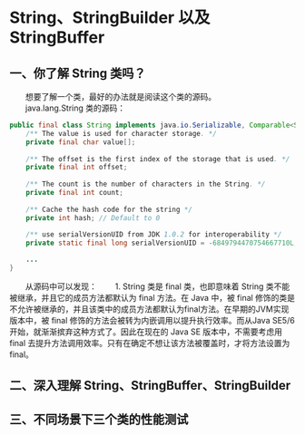 # String、StringBuilder 以及 StringBuffer
## 一、你了解 String 类吗？
&emsp;&emsp;想要了解一个类，最好的办法就是阅读这个类的源码。  
&emsp;&emsp;java.lang.String 类的源码：
```java
public final class String implements java.io.Serializable, Comparable<String>, CharSequence {
    /** The value is used for character storage. */
    private final char value[];
 
    /** The offset is the first index of the storage that is used. */
    private final int offset;
 
    /** The count is the number of characters in the String. */
    private final int count;
 
    /** Cache the hash code for the string */
    private int hash; // Default to 0
 
    /** use serialVersionUID from JDK 1.0.2 for interoperability */
    private static final long serialVersionUID = -6849794470754667710L;

    ...
}
```
&emsp;&emsp;从源码中可以发现：
&emsp;&emsp;1. String 类是 final 类，也即意味着 String 类不能被继承，并且它的成员方法都默认为 final 方法。在 Java 中，被 final 修饰的类是不允许被继承的，并且该类中的成员方法都默认为final方法。在早期的JVM实现版本中，被 final 修饰的方法会被转为内嵌调用以提升执行效率。而从Java SE5/6开始，就渐渐摈弃这种方式了。因此在现在的 Java SE 版本中，不需要考虑用 final 去提升方法调用效率。只有在确定不想让该方法被覆盖时，才将方法设置为 final。  
## 二、深入理解 String、StringBuffer、StringBuilder
## 三、不同场景下三个类的性能测试